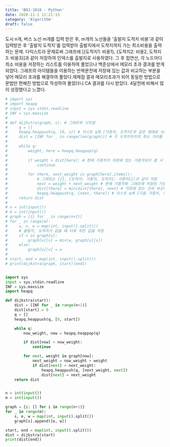 ```yaml
---
title: 'BOJ-1916 - Python'
date: 2020-11-1 12:21:13
category: 'Algorithm'
draft: false
---
```

도시 n개, 버스 노선 m개를 입력 받은 후, m개의 노선들을 '출발지 도착지 비용'과 같이 입력받은 후 '출발지 도착지'를 입력받아 출발지에서 도착지까지 가는 최소비용을 출력하는 문제. 다익스트라 문제로써 그래프에 [{도착지1: 비용1}, {도착지2: 비용2, 도착지3: 비용3}]과 같이 저장하여 인덱스를 출발지로 사용하였다. 그 후 힙연산, 각 노드마다 최소 비용을 저장하는 리스트를 이용하여 풀었으나 백준상에서 메모리 초과 결과를 받게 되었다. 그래프의 아이템들을 이용하는 반복문전에 저장돼 있는 값과 비교하는 부분을 넣어 메모리 초과를 해결하여 풀었다.재채점 결과 메모리초과가 되어 동일한 방법으로 문법만 편해진 방법으로 작성하여 풀었더니 CA 결과를 다시 받았다. 4달전에 비해서 많이 성장했다고 느꼈다.
```python
# import sys
# import heapq
# input = sys.stdin.readline
# INF = sys.maxsize
#
# def dijkstra(graph, s): # 그래프와 시작점
#     q = []
#     heapq.heappush(q, [0, s]) # 리스트 q에 [가중치, 도착지]와 같은 형태로 사용
#     dist = [INF for _ in range(len(graph))] # 각 도착지까지의 최소 거리를 저장할 리스트
#
#     while q:
#         weight, here = heapq.heappop(q)
#
#         if weight > dist[here]: # 현재 가중치가 저장돼 있는 가중치보다 클 시
#             continue
#
#         for there, next_weight in graph[here].items():
#             # 그래프는 [{}, {도착지: 가중치, 도착지1: 가중치1}]과 같이 저장
#             next = weight + next_weight # 현재 가중치와 그래프에 저장된 가중치를 더함
#             dist[there] = min(dist[there], next) # 저장돼 있는 것과 비교하여 저장
#             heapq.heappush(q, [next, there]) # 리스트 q에 [다음 가중치, 다음 도착지]를 힙 연산을 통해 넣음
#     return dist
#
# n = int(input())
# m = int(input())
# graph = [{} for _ in range(n+1)]
# for _ in range(m):
#     u, v, w = map(int, input().split())
#     # 출발지, 도착지가 같을 때 더욱 작은 값을 저장
#     if v in graph[u]:
#         graph[u][v] = min(w, graph[u][v])
#     else:
#         graph[u][v] = w
#
# start, end = map(int, input().split())
# print(dijkstra(graph, start)[end])


import sys
input = sys.stdin.readline
INF = sys.maxsize
import heapq

def dijkstra(start):
    dist = [INF for _ in range(n+1)]
    dist[start] = 0
    q = []
    heapq.heappush(q, [0, start])

    while q:
        now_weight, now = heapq.heappop(q)

        if dist[now] < now_weight:
            continue

        for next, weight in graph[now]:
            next_weight = now_weight + weight
            if dist[next] > next_weight:
                heapq.heappush(q, [next_weight, next])
                dist[next] = next_weight
    return dist


n = int(input())
m = int(input())

graph = {i: [] for i in range(n+1)}
for _ in range(m):
    s, e, w = map(int, input().split())
    graph[s].append([e, w])

start, end = map(int, input().split())
dist = dijkstra(start)
print(dist[end])

```